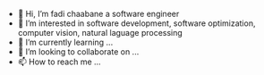 - 👋 Hi, I’m fadi chaabane a software engineer
- 👀 I’m interested in software development, software optimization, computer vision, natural laguage processing
- 🌱 I’m currently learning ...
- 💞️ I’m looking to collaborate on ...
- 📫 How to reach me ...

<!---
cfadi/cfadi is a ✨ special ✨ repository because its `README.md` (this file) appears on your GitHub profile.
You can click the Preview link to take a look at your changes.
--->
